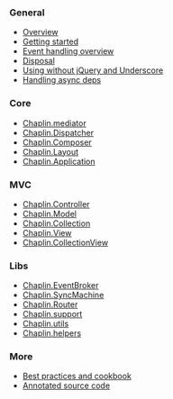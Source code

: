 ### General

* [Overview](./)
* [Getting started](./getting_started.html)
* [Event handling overview](./events.html)
* [Disposal](./disposal.html)
* [Using without jQuery and Underscore](./no-deps.html)
* [Handling async deps](./handling_async.html)

### Core
* <a href="./chaplin.mediator.html" title="Global event bus">Chaplin.mediator</a>
* <a href="./chaplin.dispatcher.html" title="Broker between router and controller">Chaplin.Dispatcher</a>
* <a href="./chaplin.composer.html" title="Handles reuse of views between controller actions">Chaplin.Composer</a>
* <a href="./chaplin.layout.html" title="Top-level application view">Chaplin.Layout</a>
* <a href="./chaplin.application.html" title="Application boostrapper">Chaplin.Application</a>

### MVC
* <a href="./chaplin.controller.html" title="For initializing models, collections and views">Chaplin.Controller</a>
* <a href="./chaplin.model.html" title="Chaplin&rsquo;s extension of `Backbone.Model`">Chaplin.Model</a>
* <a href="./chaplin.collection.html" title="Chaplin&rsquo;s extension of `Backbone.Collection`">Chaplin.Collection</a>
* <a href="./chaplin.view.html" title="Chaplin&rsquo;s extension of `Backbone.View`">Chaplin.View</a>
* <a href="./chaplin.collection_view.html" title="An extension of `Chaplin.View` for displaying collections">Chaplin.CollectionView</a>

### Libs
* <a href="./chaplin.event_broker.html" title="Mixin for communication with the mediator">Chaplin.EventBroker</a>
* <a href="./chaplin.sync_machine.html" title="Mixin for handling sync state">Chaplin.SyncMachine</a>
* <a href="./chaplin.router.html" title="Replacement for `Backbone.Router`">Chaplin.Router</a>
* <a href="./chaplin.support.html" title="Detection of browser features">Chaplin.support</a>
* <a href="./chaplin.utils.html" title="Generic utility functions">Chaplin.utils</a>
* <a href="./chaplin.helpers.html" title="Helpers with Chaplin integration">Chaplin.helpers</a>

### More
* [Best practices and cookbook](https://github.com/chaplinjs/chaplin/wiki/)
* [Annotated source code](http://chaplinjs.org/annotated/chaplin.html)
